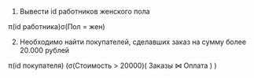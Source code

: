 1. Вывести id работников женского пола

π(id работника)σ(Пол = жен)


2. Необходимо найти покупателей, сделавших заказ на сумму более 20.000 рублей

π(id покупателя) (σ(Стоимость > 20000)( Заказы ⋈ Оплата ) )